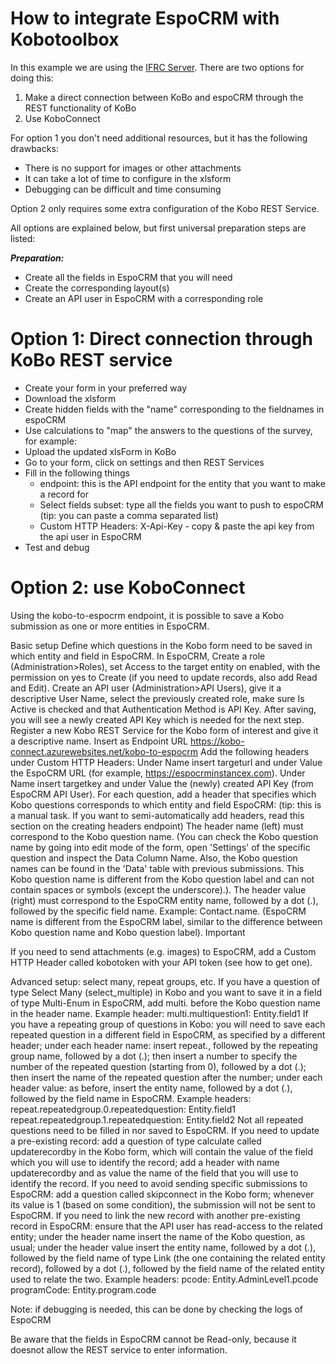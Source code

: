 
# How to integrate EspoCRM with Kobotoolbox 

In this example we are using the [IFRC Server](https://kobo.ifrc.org/).
There are two options for doing this:

1. Make a direct connection between KoBo and espoCRM through the REST functionality of KoBo
2. Use KoboConnect
   
For option 1 you don't need additional resources, but it has the following drawbacks:

- There is no support for images or other attachments
- It can take a lot of time to configure in the xlsform
- Debugging can be difficult and time consuming
  
Option 2 only requires some extra configuration of the Kobo REST Service.

All options are explained below, but first universal preparation steps are listed:

***Preparation:*** 

- Create all the fields in EspoCRM that you will need
- Create the corresponding layout(s)
- Create an API user in EspoCRM with a corresponding role
  
# Option 1: Direct connection through KoBo REST service

- Create your form in your preferred way
- Download the xlsform
- Create hidden fields with the "name" corresponding to the fieldnames in espoCRM
- Use calculations to "map" the answers to the questions of the survey, for example:
- Upload the updated xlsForm in KoBo
- Go to your form, click on settings and then REST Services
- Fill in the following things
  - endpoint: this is the API endpoint for the entity that you want to make a record for
  - Select fields subset: type all the fields you want to push to espoCRM (tip: you can paste a comma separated list)
  - Custom HTTP Headers: X-Api-Key - copy & paste the api key from the api user in EspoCRM
- Test and debug
  
# Option 2: use KoboConnect
Using the kobo-to-espocrm endpoint, it is possible to save a Kobo submission as one or more entities in EspoCRM.

Basic setup
Define which questions in the Kobo form need to be saved in which entity and field in EspoCRM.
In EspoCRM,
Create a role (Administration>Roles), set Access to the target entity on enabled, with the permission on yes to Create (if you need to update records, also add Read and Edit).
Create an API user (Administration>API Users), give it a descriptive User Name, select the previously created role, make sure Is Active is checked and that Authentication Method is API Key. After saving, you will see a newly created API Key which is needed for the next step.
Register a new Kobo REST Service for the Kobo form of interest and give it a descriptive name.
Insert as Endpoint URL
https://kobo-connect.azurewebsites.net/kobo-to-espocrm
Add the following headers under Custom HTTP Headers:
Under Name insert targeturl and under Value the EspoCRM URL (for example, https://espocrminstancex.com).
Under Name insert targetkey and under Value the (newly) created API Key (from EspoCRM API User).
For each question, add a header that specifies which Kobo questions corresponds to which entity and field EspoCRM: (tip: this is a manual task. If you want to semi-automatically add headers, read this section on the creating headers endpoint)
The header name (left) must correspond to the Kobo question name. (You can check the Kobo question name by going into edit mode of the form, open 'Settings' of the specific question and inspect the Data Column Name. Also, the Kobo question names can be found in the 'Data' table with previous submissions. This Kobo question name is different from the Kobo question label and can not contain spaces or symbols (except the underscore).).
The header value (right) must correspond to the EspoCRM entity name, followed by a dot (.), followed by the specific field name. Example: Contact.name. (EspoCRM name is different from the EspoCRM label, similar to the difference between Kobo question name and Kobo question label).
Important

If you need to send attachments (e.g. images) to EspoCRM, add a Custom HTTP Header called kobotoken with your API token (see how to get one).


Advanced setup: select many, repeat groups, etc.
If you have a question of type Select Many (select_multiple) in Kobo and you want to save it in a field of type Multi-Enum in EspoCRM, add multi. before the Kobo question name in the header name.
Example header: multi.multiquestion1: Entity.field1
If you have a repeating group of questions in Kobo:
you will need to save each repeated question in a different field in EspoCRM, as specified by a different header;
under each header name:
insert repeat., followed by the repeating group name, followed by a dot (.);
then insert a number to specify the number of the repeated question (starting from 0), followed by a dot (.);
then insert the name of the repeated question after the number;
under each header value:
as before, insert the entity name, followed by a dot (.), followed by the field name in EspoCRM.
Example headers:
repeat.repeatedgroup.0.repeatedquestion: Entity.field1
repeat.repeatedgroup.1.repeatedquestion: Entity.field2
Not all repeated questions need to be filled in nor saved to EspoCRM.
If you need to update a pre-existing record:
add a question of type calculate called updaterecordby in the Kobo form, which will contain the value of the field which you will use to identify the record;
add a header with name updaterecordby and as value the name of the field that you will use to identify the record.
If you need to avoid sending specific submissions to EspoCRM:
add a question called skipconnect in the Kobo form;
whenever its value is 1 (based on some condition), the submission will not be sent to EspoCRM.
If you need to link the new record with another pre-existing record in EspoCRM:
ensure that the API user has read-access to the related entity;
under the header name insert the name of the Kobo question, as usual;
under the header value insert the entity name, followed by a dot (.), followed by the field name of type Link (the one containing the related entity record), followed by a dot (.), followed by the field name of the related entity used to relate the two.
Example headers:
pcode: Entity.AdminLevel1.pcode
programCode: Entity.program.code


Note: if debugging is needed, this can be done by checking the logs of EspoCRM


Be aware that the fields in EspoCRM cannot be Read-only, because it doesnot allow the REST service to enter information.
